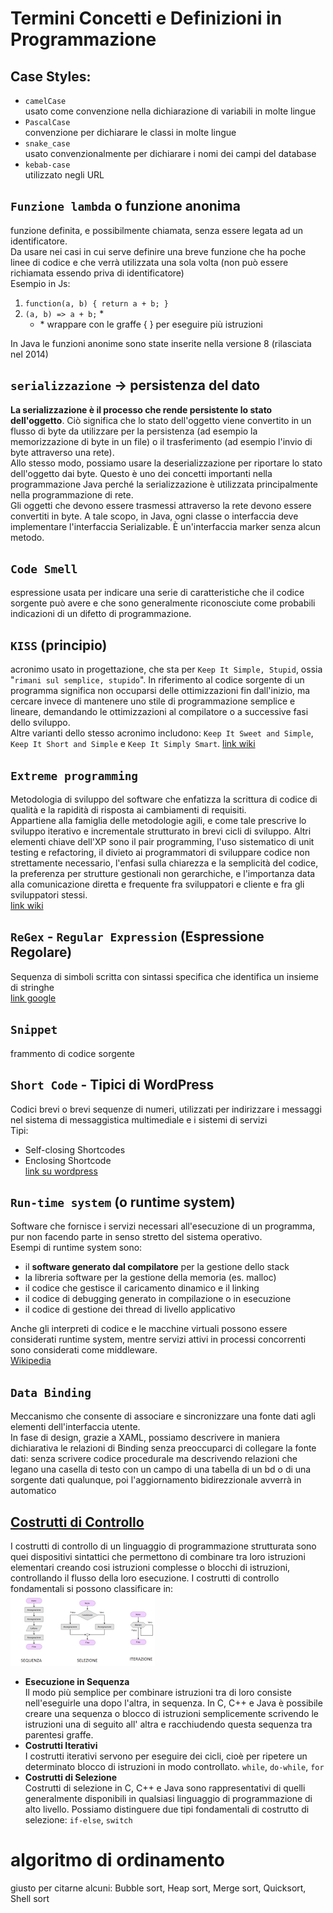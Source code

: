 # Termini Concetti e Definizioni in Programmazione

## Case Styles:
- `camelCase`  
    usato come convenzione nella dichiarazione di variabili in molte lingue
- `PascalCase`  
    convenzione per dichiarare le classi in molte lingue
- `snake_case`  
    usato convenzionalmente per dichiarare i nomi dei campi del database
- `kebab-case`  
    utilizzato negli URL

## `Funzione lambda` o funzione anonima
funzione definita, e possibilmente chiamata, senza essere legata ad un identificatore.  
Da usare nei casi in cui serve definire una breve funzione che ha poche linee di codice e che verrà utilizzata una sola volta (non può essere richiamata essendo priva di identificatore)  
Esempio in Js:  
1. `function(a, b) { return a + b; }`
2. `(a, b) => a + b;` *
    - \* wrappare con le graffe { } per eseguire più istruzioni

In Java le funzioni anonime sono state inserite nella versione 8 (rilasciata nel 2014)

## `serializzazione` -> persistenza del dato
**La serializzazione è il processo che rende persistente lo stato dell'oggetto**. Ciò significa che lo stato dell'oggetto viene convertito in un flusso di byte da utilizzare per la persistenza (ad esempio la memorizzazione di byte in un file) o il trasferimento (ad esempio l'invio di byte attraverso una rete).  
Allo stesso modo, possiamo usare la deserializzazione per riportare lo stato dell'oggetto dai byte. Questo è uno dei concetti importanti nella programmazione Java perché la serializzazione è utilizzata principalmente nella programmazione di rete.  
Gli oggetti che devono essere trasmessi attraverso la rete devono essere convertiti in byte. A tale scopo, in Java, ogni classe o interfaccia deve implementare l'interfaccia Serializable. È un'interfaccia marker senza alcun metodo.


## `Code Smell` 
espressione usata per indicare una serie di caratteristiche che il codice sorgente può avere e che sono generalmente riconosciute come probabili indicazioni di un difetto di programmazione.

## `KISS` (principio)
acronimo usato in progettazione, che sta per `Keep It Simple, Stupid`, ossia "`rimani sul semplice, stupido`". In riferimento al codice sorgente di un programma significa non occuparsi delle ottimizzazioni fin dall'inizio, ma cercare invece di mantenere uno stile di programmazione semplice e lineare, demandando le ottimizzazioni al compilatore o a successive fasi dello sviluppo.  
Altre varianti dello stesso acronimo includono: `Keep It Sweet and Simple`, `Keep It Short and Simple` e `Keep It Simply Smart`. 
[link wiki](https://it.wikipedia.org/wiki/KISS_(principio))


## `Extreme programming`
Metodologia di sviluppo del software che enfatizza la scrittura di codice di qualità e la rapidità di risposta ai cambiamenti di requisiti.  
Appartiene alla famiglia delle metodologie agili, e come tale prescrive lo sviluppo iterativo e incrementale strutturato in brevi cicli di sviluppo. Altri elementi chiave dell'XP sono il pair programming, l'uso sistematico di unit testing e refactoring, il divieto ai programmatori di sviluppare codice non strettamente necessario, l'enfasi sulla chiarezza e la semplicità del codice, la preferenza per strutture gestionali non gerarchiche, e l'importanza data alla comunicazione diretta e frequente fra sviluppatori e cliente e fra gli sviluppatori stessi.  
[link wiki](https://it.wikipedia.org/wiki/Extreme_programming)

## `ReGex` - `Regular Expression` (Espressione Regolare)
Sequenza di simboli scritta con sintassi specifica che identifica un insieme di stringhe  
[link google](https://support.google.com/a/answer/1371415?hl=it)

## `Snippet`  
frammento di codice sorgente

## `Short Code` - Tipici di WordPress  
Codici brevi o brevi sequenze di numeri, utilizzati per indirizzare i messaggi nel sistema di messaggistica multimediale e i sistemi di servizi  
Tipi:  
- Self-closing Shortcodes  
- Enclosing Shortcode  
[link su wordpress](../CMS/WordPress/ShortCode/ShortCode.md)

## `Run-time system` (o runtime system)
Software che fornisce i servizi necessari all'esecuzione di un programma, pur non facendo parte in senso stretto del sistema operativo.  
Esempi di runtime system sono:
- il **software generato dal compilatore** per la gestione dello stack
- la libreria software per la gestione della memoria (es. malloc)
- il codice che gestisce il caricamento dinamico e il linking
- il codice di debugging generato in compilazione o in esecuzione
- il codice di gestione dei thread di livello applicativo

Anche gli interpreti di codice e le macchine virtuali possono essere considerati runtime system, mentre servizi attivi in processi concorrenti sono considerati come middleware.  
[Wikipedia](https://it.wikipedia.org/wiki/Run-time_system)

## `Data Binding`
Meccanismo che consente di associare e sincronizzare una fonte dati agli elementi dell'interfaccia utente.  
In fase di design, grazie a XAML, possiamo descrivere in maniera dichiarativa le relazioni di Binding senza preoccuparci di collegare la fonte dati: senza scrivere codice procedurale ma descrivendo relazioni che legano una casella di testo con un campo di una tabella di un bd o di una sorgente dati qualunque, poi l'aggiornamento bidirezzionale avverrà in automatico

## [Costrutti di Controllo](http://www.dacrema.com/Informatica/Costrutti_controllo.htm)  
I costrutti di controllo di un linguaggio di programmazione strutturata sono quei dispositivi sintattici che permettono di combinare tra loro istruzioni elementari creando cosi istruzioni complesse o blocchi di istruzioni, controllando il flusso della loro esecuzione. I costrutti di controllo fondamentali si possono classificare in:  
![](asset/Costrutti_mini.png)
- **Esecuzione in Sequenza**  
    Il modo più semplice per combinare istruzioni tra di loro consiste nell'eseguirle una dopo l'altra, in sequenza. In C, C++ e Java è possibile creare una sequenza o blocco di istruzioni semplicemente scrivendo le istruzioni una di seguito all' altra e racchiudendo questa sequenza tra parentesi graffe.
- **Costrutti Iterativi**  
    I costrutti iterativi servono per eseguire dei cicli, cioè per ripetere un determinato blocco di istruzioni in modo controllato.
    `while`, `do-while`, `for`
- **Costrutti di Selezione**  
    Costrutti di selezione in C, C++ e Java sono rappresentativi di quelli generalmente disponibili in qualsiasi linguaggio di programmazione di alto livello. Possiamo distinguere due tipi fondamentali di costrutto di selezione: 
    `if-else`, `switch`

# algoritmo di ordinamento
giusto per citarne alcuni: Bubble sort, Heap sort, Merge sort, Quicksort, Shell sort 
